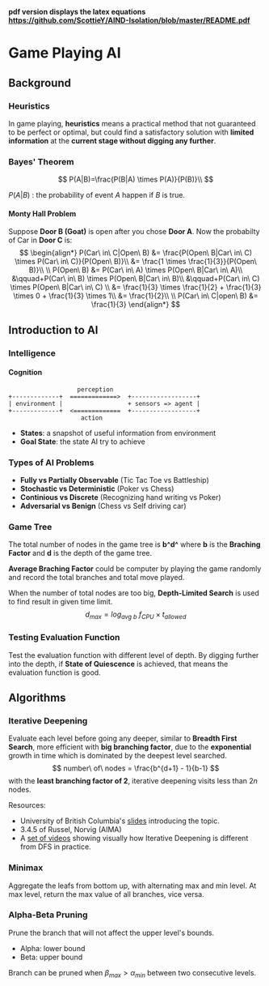 **pdf version displays the latex equations https://github.com/ScottieY/AIND-Isolation/blob/master/README.pdf**

# Game Playing AI

## Background

### Heuristics

In game playing, **heuristics** means a practical method that not guaranteed to be perfect or optimal, but could find a satisfactory solution with **limited information** at the **current stage without digging any further**.

### Bayes' Theorem

$$
P(A|B)=\frac{P(B|A) \times P(A)}{P(B)}\\
$$

$P(A|B)$ : the probability of event $A$ happen if $B$ is true.

#### Monty Hall Problem

Suppose **Door B (Goat)** is open after you chose **Door A**. Now the probabilty of Car in **Door C** is:
$$
\begin{align*}
P(Car\ in\ C|Open\ B)  &= \frac{P(Open\ B|Car\ in\ C) \times P(Car\ in\ C)}{P(Open\ B)}\\
 &= \frac{1 \times \frac{1}{3}}{P(Open\ B)}\\
\\
P(Open\ B) &= P(Car\ in\ A) \times P(Open\ B|Car\ in\ A)\\
&\qquad+P(Car\ in\ B) \times P(Open\ B|Car\ in\ B)\\
&\qquad+P(Car\ in\ C) \times P(Open\ B|Car\ in\ C)  \\
&= \frac{1}{3} \times \frac{1}{2} + \frac{1}{3} \times 0 + \frac{1}{3} \times 1\\
&= \frac{1}{2}\\
\\
P(Car\ in\ C|open\ B)  &= \frac{1}{3}
\end{align*}
$$

## Introduction to AI

### Intelligence

#### Cognition

```
                   perception
+-------------+  =============>  +------------------+
| environment |                  + sensors => agent |
+-------------+  <=============  +------------------+
                    action
```

- **States**: a snapshot of useful information from environment
- **Goal State**: the state AI try to achieve



### Types of AI Problems

- **Fully vs Partially Observable** (Tic Tac Toe vs Battleship)
- **Stochastic vs Deterministic** (Poker vs Chess)
- **Continious vs Discrete** (Recognizing hand writing vs Poker)
- **Adversarial vs Benign** (Chess vs Self driving car)


### Game Tree

The total number of nodes in the game tree is **b^d^** where **b** is the **Braching Factor** and  **d** is the depth of the game tree.

**Average Braching Factor** could be computer by playing the game randomly and record the total branches and total move played.

When the number of total nodes are too big, **Depth-Limited Search** is used to find result in given time limit.
$$
d_{max} = log_{avg\ b}\ f_{CPU} \times t_{allowed}
$$

### Testing Evaluation Function

Test the evaluation function with different level of depth. By digging further into the depth, if **State of Quiescence** is achieved, that means the evaluation function is good.

## Algorithms

### Iterative Deepening

Evaluate each level before going any deeper, similar to **Breadth First Search**, more efficient with **big branching factor**, due to the **exponential** growth in time which is dominated by the deepest level searched.
$$
number\ of\ nodes = \frac{b^{d+1} - 1}{b-1}
$$
with the **least branching factor of 2**, iterative deepening visits less than $2n$ nodes.

Resources:

- University of British Columbia's [slides](https://www.cs.ubc.ca/~hutter/teaching/cpsc322/2-Search6-final.pdf) introducing the topic.
- 3.4.5 of Russel, Norvig (AIMA)
- A [set of videos](http://movingai.com/dfid.html) showing visually how Iterative Deepening is different from DFS in practice.

### Minimax

Aggregate the leafs from bottom up, with alternating max and min level. At max level, return the max value of all branches, vice versa.

### Alpha-Beta Pruning

Prune the branch that will not affect the upper level's bounds.

- Alpha: lower bound
- Beta: upper bound

Branch can be pruned when $\beta_{max} > \alpha_{min}$ between two consecutive levels.
